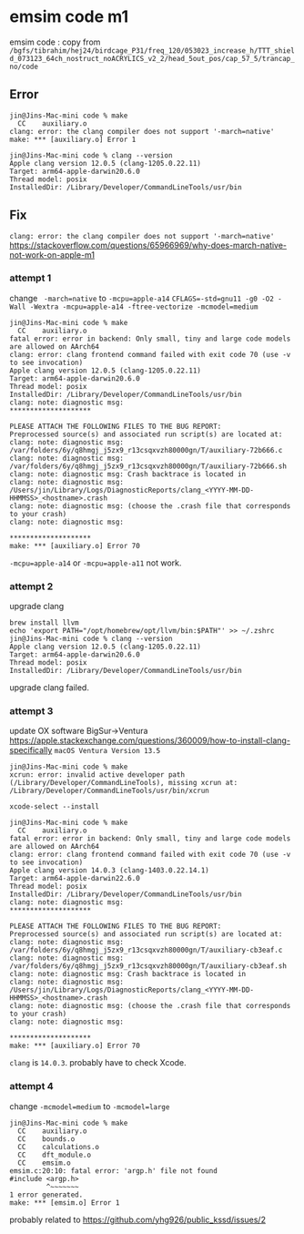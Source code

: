 # emsim code m1
emsim code : copy from `/bgfs/tibrahim/hej24/birdcage_P31/freq_120/053023_increase_h/TTT_shield_073123_64ch_nostruct_noACRYLICS_v2_2/head_5out_pos/cap_57_5/trancap_no/code`

## Error
```
jin@Jins-Mac-mini code % make
  CC    auxiliary.o
clang: error: the clang compiler does not support '-march=native'
make: *** [auxiliary.o] Error 1
```

```
jin@Jins-Mac-mini code % clang --version
Apple clang version 12.0.5 (clang-1205.0.22.11)
Target: arm64-apple-darwin20.6.0
Thread model: posix
InstalledDir: /Library/Developer/CommandLineTools/usr/bin
```

## Fix
`clang: error: the clang compiler does not support '-march=native'`
https://stackoverflow.com/questions/65966969/why-does-march-native-not-work-on-apple-m1 

### attempt 1
change ` -march=native` to `-mcpu=apple-a14`
```CFLAGS=-std=gnu11 -g0 -O2 -Wall -Wextra -mcpu=apple-a14 -ftree-vectorize -mcmodel=medium ```
```
jin@Jins-Mac-mini code % make 
  CC    auxiliary.o
fatal error: error in backend: Only small, tiny and large code models are allowed on AArch64
clang: error: clang frontend command failed with exit code 70 (use -v to see invocation)
Apple clang version 12.0.5 (clang-1205.0.22.11)
Target: arm64-apple-darwin20.6.0
Thread model: posix
InstalledDir: /Library/Developer/CommandLineTools/usr/bin
clang: note: diagnostic msg: 
********************

PLEASE ATTACH THE FOLLOWING FILES TO THE BUG REPORT:
Preprocessed source(s) and associated run script(s) are located at:
clang: note: diagnostic msg: /var/folders/6y/q8hmgj_j5zx9_r13csqxvzh80000gn/T/auxiliary-72b666.c
clang: note: diagnostic msg: /var/folders/6y/q8hmgj_j5zx9_r13csqxvzh80000gn/T/auxiliary-72b666.sh
clang: note: diagnostic msg: Crash backtrace is located in
clang: note: diagnostic msg: /Users/jin/Library/Logs/DiagnosticReports/clang_<YYYY-MM-DD-HHMMSS>_<hostname>.crash
clang: note: diagnostic msg: (choose the .crash file that corresponds to your crash)
clang: note: diagnostic msg: 

********************
make: *** [auxiliary.o] Error 70
```

`-mcpu=apple-a14` or `-mcpu=apple-a11` not work. 

### attempt 2
upgrade clang
```
brew install llvm
echo 'export PATH="/opt/homebrew/opt/llvm/bin:$PATH"' >> ~/.zshrc
jin@Jins-Mac-mini code % clang --version                                                  
Apple clang version 12.0.5 (clang-1205.0.22.11)
Target: arm64-apple-darwin20.6.0
Thread model: posix
InstalledDir: /Library/Developer/CommandLineTools/usr/bin
```
upgrade clang failed.


### attempt 3
update OX software BigSur->Ventura
https://apple.stackexchange.com/questions/360009/how-to-install-clang-specifically 
`macOS Ventura Version 13.5`

```
jin@Jins-Mac-mini code % make
xcrun: error: invalid active developer path (/Library/Developer/CommandLineTools), missing xcrun at: /Library/Developer/CommandLineTools/usr/bin/xcrun
```

```
xcode-select --install
```

```
jin@Jins-Mac-mini code % make        
  CC    auxiliary.o
fatal error: error in backend: Only small, tiny and large code models are allowed on AArch64
clang: error: clang frontend command failed with exit code 70 (use -v to see invocation)
Apple clang version 14.0.3 (clang-1403.0.22.14.1)
Target: arm64-apple-darwin22.6.0
Thread model: posix
InstalledDir: /Library/Developer/CommandLineTools/usr/bin
clang: note: diagnostic msg: 
********************

PLEASE ATTACH THE FOLLOWING FILES TO THE BUG REPORT:
Preprocessed source(s) and associated run script(s) are located at:
clang: note: diagnostic msg: /var/folders/6y/q8hmgj_j5zx9_r13csqxvzh80000gn/T/auxiliary-cb3eaf.c
clang: note: diagnostic msg: /var/folders/6y/q8hmgj_j5zx9_r13csqxvzh80000gn/T/auxiliary-cb3eaf.sh
clang: note: diagnostic msg: Crash backtrace is located in
clang: note: diagnostic msg: /Users/jin/Library/Logs/DiagnosticReports/clang_<YYYY-MM-DD-HHMMSS>_<hostname>.crash
clang: note: diagnostic msg: (choose the .crash file that corresponds to your crash)
clang: note: diagnostic msg: 

********************
make: *** [auxiliary.o] Error 70
```

`clang` is `14.0.3`. probably have to check Xcode. 

### attempt 4
change `-mcmodel=medium` to `-mcmodel=large`

```
jin@Jins-Mac-mini code % make
  CC    auxiliary.o
  CC    bounds.o
  CC    calculations.o
  CC    dft_module.o
  CC    emsim.o
emsim.c:20:10: fatal error: 'argp.h' file not found
#include <argp.h>
         ^~~~~~~~
1 error generated.
make: *** [emsim.o] Error 1
```
probably related to https://github.com/yhg926/public_kssd/issues/2 
